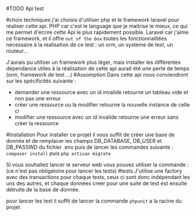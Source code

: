 #TODO Api test

#choix techniques
j'ai choisis d'utiliser php et le framework laravel pour réaliser cette api.
PHP car c'est le language que je maitrise le mieux, ce qui me permet d'écrire cette Api le plus rapidement possible.
Laravel car j'aime ce framework, et il offre `out of the box` toutes les fonctionnalitées nécessaire à la realisation de ce test : un orm, un systeme de test, un routeur...

J'aurais pu utiliser un framework plus léger, mais installer les différentes dépendance utiles à la réalisation de cette api aurait été une perte de temps (orm, framework de test ...)
#Assomption
Dans cette api nous conviendront sur les spécificités suivante : 

* demander une ressource avec un id invalide retourne un tableau vide et non pas une erreur
* créer une ressource ou la modifier retourne la nouvelle instance de celle ci
* modifier une ressource avec un id invalide retourne une erreur sans créer la ressource

#Installation
Pour installer ce projet il vous suffit de créer une base de donnée et de remplacer les champs DB_DATABASE, DB_USER et DB_PASSWD du fichier .env
puis de lancer les commandes suivante : `composer install` puis `php artisan migrate`

Si vous souhaitez lancer le serveur web vous pouvez utiliser la commande :
(ce n'est pas obligatoire pour lancer les tests)
#tests
J'utilise une factory avec des transactions pour chaque tests, ceux ci sont donc indépendant les uns des autres, et chaque données creer pour une suite de test est ensuite détruite de la base de donnée.

 pour lancer les test il suffit de lancer la commande `phpunit` a la racine du projet


